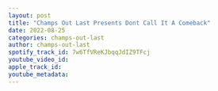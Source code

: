 ```yaml
---
layout: post
title: "Champs Out Last Presents Dont Call It A Comeback"
date: 2022-08-25
categories: champs-out-last
author: champs-out-last
spotify_track_id: 7w6TfVReKJbqqJdIZ9TFcj
youtube_video_id: 
apple_track_id: 
youtube_metadata: 
---
```

